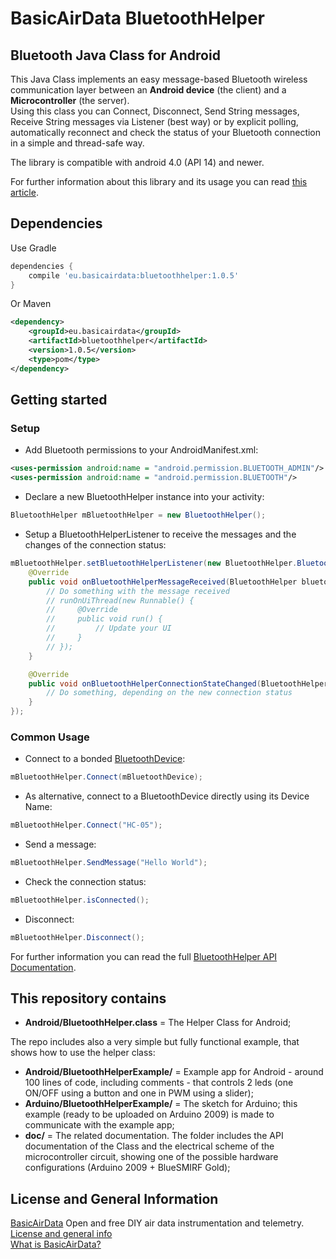 # BasicAirData BluetoothHelper
## Bluetooth Java Class for Android
This Java Class implements an easy message-based Bluetooth wireless communication layer between an **Android device** (the client) and a **Microcontroller** (the server).<br>
Using this class you can Connect, Disconnect, Send String messages, Receive String messages via Listener (best way) or by explicit polling, automatically reconnect and check the status of your Bluetooth connection in a simple and thread-safe way.

The library is compatible with android 4.0 (API 14) and newer.

For further information about this library and its usage you can read [this article](http://www.basicairdata.eu/projects/android/bluetooth-wireless-communication/).

## Dependencies
Use Gradle
```gradle
dependencies {
    compile 'eu.basicairdata:bluetoothhelper:1.0.5'
}
```
Or Maven
```xml
<dependency>
    <groupId>eu.basicairdata</groupId>
    <artifactId>bluetoothhelper</artifactId>
    <version>1.0.5</version>
    <type>pom</type>
</dependency>
```

## Getting started
### Setup
- Add Bluetooth permissions to your AndroidManifest.xml:
```xml
<uses-permission android:name = "android.permission.BLUETOOTH_ADMIN"/>
<uses-permission android:name = "android.permission.BLUETOOTH"/>
```
- Declare a new BluetoothHelper instance into your activity:
```java
BluetoothHelper mBluetoothHelper = new BluetoothHelper();
```
- Setup a BluetoothHelperListener to receive the messages and the changes of the connection status:
```java
mBluetoothHelper.setBluetoothHelperListener(new BluetoothHelper.BluetoothHelperListener() {
    @Override
    public void onBluetoothHelperMessageReceived(BluetoothHelper bluetoothhelper, final String message) {
        // Do something with the message received
        // runOnUiThread(new Runnable() {
        //     @Override
        //     public void run() {
        //         // Update your UI
        //     }
        // });
    }

    @Override
    public void onBluetoothHelperConnectionStateChanged(BluetoothHelper bluetoothhelper, boolean isConnected) {
        // Do something, depending on the new connection status
    }
});     
```
### Common Usage
- Connect to a bonded [BluetoothDevice](https://developer.android.com/reference/android/bluetooth/BluetoothDevice.html):
```java
mBluetoothHelper.Connect(mBluetoothDevice);
```
- As alternative, connect to a BluetoothDevice directly using its Device Name:
```java
mBluetoothHelper.Connect("HC-05");
```
- Send a message:
```java
mBluetoothHelper.SendMessage("Hello World");
```
- Check the connection status:
```java
mBluetoothHelper.isConnected();
```
- Disconnect:
```java
mBluetoothHelper.Disconnect();
```
For further information you can read the full [BluetoothHelper API Documentation](https://github.com/BasicAirData/BluetoothHelper/blob/master/doc/BluetoothHelper%20API%20Documentation.pdf).

## This repository contains
- <b>Android/BluetoothHelper.class</b> = The Helper Class for Android;

The repo includes also a very simple but fully functional example, that shows how to use the helper class:
- <b>Android/BluetoothHelperExample/</b> = Example app for Android - around 100 lines of code, including comments - that controls 2 leds (one ON/OFF using a button and one in PWM using a slider);
- <b>Arduino/BluetoothHelperExample/</b> = The sketch for Arduino; this example (ready to be uploaded on Arduino 2009) is made to communicate with the example app;
- <b>doc/</b> = The related documentation. The folder includes the API documentation of the Class and the electrical scheme of the microcontroller circuit, showing one of the possible hardware configurations (Arduino 2009 + BlueSMIRF Gold);

## License and General Information
[BasicAirData](http://www.basicairdata.eu) Open and free DIY air data instrumentation and telemetry.<br>
[License and general info](https://github.com/BasicAirData/Document-Templates/blob/master/general-info.md)<br>
[What is BasicAirData?](http://www.basicairdata.eu/attachments/others/BAD%20Brochure.pdf)
